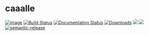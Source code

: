 # caaalle

[![image](https://img.shields.io/pypi/v/caaalle.svg)](https://pypi.org/project/caaalle/)
[![Build Status](https://github.com/caalle/caaalle/workflows/Release/badge.svg)](https://github.com/caalle/caaalle/workflows/Release/badge.svg)
[![Documentation Status](https://readthedocs.org/projects/caaalle/badge/?version=latest)](https://caaalle.readthedocs.io/en/latest/?badge=latest)
[![Downloads](https://img.shields.io/pypi/dm/caaalle)](https://img.shields.io/pypi/dm/caaalle)
[![](https://img.shields.io/pypi/pyversions/caaalle.svg)](https://pypi.org/pypi/caaalle/)
[![](https://img.shields.io/pypi/l/caaalle.svg)](https://pypi.org/pypi/caaalle/)
[![semantic-release](https://img.shields.io/badge/%20%20%F0%9F%93%A6%F0%9F%9A%80-semantic--release-e10079.svg)](https://github.com/semantic-release/semantic-release)

